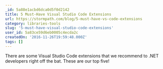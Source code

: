 ```yaml
---
_id: 5a88e1acbd6dca0d5f0d2142
title: 5 Must-Have Visual Studio Code Extensions
url: https://stormpath.com/blog/5-must-have-vs-code-extensions
category: libraries-tools
slug: '5-must-have-visual-studio-code-extensions'
user_id: 5a83ce59d6eb0005c4ecda2c
createdOn: '2016-11-26T19:59:48.000Z'
tags: []
---
```


There are some Visual Studio Code extensions that we recommend to .NET developers right off the bat. These are our top five!

